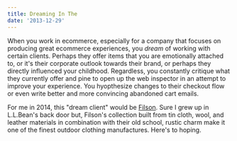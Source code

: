 ```yaml
---
title: Dreaming In The
date: '2013-12-29'
---
```


When you work in ecommerce, especially for a company that focuses on producing great ecommerce experiences, you *dream* of working with certain clients. Perhaps they offer items that you are emotionally attached to, or it's their corporate outlook towards their brand, or perhaps they directly influenced your childhood. Regardless, you constantly critique what they currently offer and pine to open up the web inspector in an attempt to improve your experience. You hyopthesize changes to their checkout flow or even write better and more convincing abandoned cart emails.

For me in 2014, this "dream client" would be [Filson][1]. Sure I grew up in L.L.Bean's back door but, Filson's collection built from tin cloth, wool, and leather materials in combination with their old school, rustic charm make it one of the finest outdoor clothing manufactures. Here's to hoping.

[1]: http://www.filson.com/
